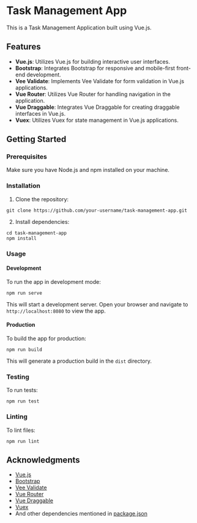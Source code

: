 # Task Management App

This is a Task Management Application built using Vue.js.

## Features

- **Vue.js**: Utilizes Vue.js for building interactive user interfaces.
- **Bootstrap**: Integrates Bootstrap for responsive and mobile-first front-end development.
- **Vee Validate**: Implements Vee Validate for form validation in Vue.js applications.
- **Vue Router**: Utilizes Vue Router for handling navigation in the application.
- **Vue Draggable**: Integrates Vue Draggable for creating draggable interfaces in Vue.js.
- **Vuex**: Utilizes Vuex for state management in Vue.js applications.

## Getting Started

### Prerequisites

Make sure you have Node.js and npm installed on your machine.

### Installation

1. Clone the repository:

```
git clone https://github.com/your-username/task-management-app.git
```

2. Install dependencies:

```
cd task-management-app
npm install
```

### Usage

#### Development

To run the app in development mode:

```
npm run serve
```

This will start a development server. Open your browser and navigate to `http://localhost:8080` to view the app.

#### Production

To build the app for production:

```
npm run build
```

This will generate a production build in the `dist` directory.

### Testing

To run tests:

```
npm run test
```

### Linting

To lint files:

```
npm run lint
```


## Acknowledgments

- [Vue.js](https://vuejs.org/)
- [Bootstrap](https://getbootstrap.com/)
- [Vee Validate](https://vee-validate.logaretm.com/v2/)
- [Vue Router](https://router.vuejs.org/)
- [Vue Draggable](https://github.com/SortableJS/Vue.Draggable)
- [Vuex](https://vuex.vuejs.org/)
- And other dependencies mentioned in [package.json](package.json)

